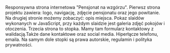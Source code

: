 Responsywna strona internetowa "Pensjonat na wzgórzu". Pierwsz strona projektu zawiera: logo, navigację, zdjęcie pensjonatu oraz jego powitanie. Na drugiej stronie możemy zobaczyć: opis miejsca. 
Pokaz slaidów wykonanych w JavaScript, przy każdym slaidzie jest galeria zdjęć pokojów i otoczenia.
Trzecia strona to stopka. Mamy tam formularz kontaktowy z walidacją.Także dane kontaktowe oraz social media.
Hiperłącze telefonu, emaila. 
Na samym dole stopki są prawa autorskie, regulamin i polityka prywatności.
